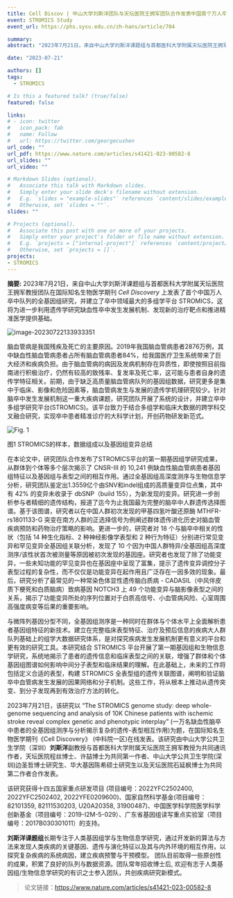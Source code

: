 ```yaml
---
title: Cell Discov | 中山大学刘斯洋团队与天坛医院王拥军团队合作发表中国首个万人卒中队列基因组学研究成果
event: STROMICS Study
event_url: https://phs.sysu.edu.cn/zh-hans/article/704

summary: 
abstract: "2023年7月21日，来自中山大学刘斯洋课题组与首都医科大学附属天坛医院王拥军教授团队在国际知名生物医学期刊 *Cell Discovery* 上发表了题为 “The STROMICS Genome Study: Deep whole-genome sequencing and analyses of 10K Chinese Patients with Ischeamic Stroke Reveal Complex Genetic and Phenotypic Interplay”的研究论文，该研究首次发布中国万人卒中队列的全基因组研究，建立了卒中领域最大的多组学平台STROMICS，为进一步利用遗传学研究缺血性卒中发生发展机制、发现新的治疗靶点和推进精准医学提供了基础。"

date: "2023-07-21"

authors: []
tags:
  - STROMICS

# Is this a featured talk? (true/false)
featured: false

links:
# - icon: twitter
#   icon_pack: fab
#   name: Follow
#   url: https://twitter.com/georgecushen
url_code: ""
url_pdf: https://www.nature.com/articles/s41421-023-00582-8
url_slides: ""
url_video: ""

# Markdown Slides (optional).
#   Associate this talk with Markdown slides.
#   Simply enter your slide deck's filename without extension.
#   E.g. `slides = "example-slides"` references `content/slides/example-slides.md`.
#   Otherwise, set `slides = ""`.
slides: ""

# Projects (optional).
#   Associate this post with one or more of your projects.
#   Simply enter your project's folder or file name without extension.
#   E.g. `projects = ["internal-project"]` references `content/project/deep-learning/index.md`.
#   Otherwise, set `projects = []`.
projects:
- STROMICS
---
```


**摘要:** 2023年7月21日，来自中山大学刘斯洋课题组与首都医科大学附属天坛医院王拥军教授团队在国际知名生物医学期刊 *Cell Discovery* 上发表了首个中国万人卒中队列的全基因组研究，并建立了卒中领域最大的多组学平台 STROMICS，这将为进一步利用遗传学研究缺血性卒中发生发展机制、发现新的治疗靶点和推进精准医学提供基础。

![image-20230722133933351](https://static.fungenomics.com/images/2023/07/image-20230722133933351.png)

脑血管病是我国残疾及死亡的主要原因。2019年我国脑血管病患者2876万例，其中缺血性脑血管病患者占所有脑血管病患者84%，给我国医疗卫生系统带来了巨大经济和疾病负担。由于脑血管病的病因及发病机制存在异质性，即使按照目前指南进行积极治疗，仍然有较高的致残率、复发率及死亡率，这可能与患者自身的遗传学特征相关。前期，由于缺乏高质量脑血管病队列的基因组数据，研究更多是集中于临床、影像和危险因素等，脑血管病发生与发展的遗传学机理研究较少。针对脑卒中发生发展机制这一重大疾病课题，研究团队开展了系统的设计，并建立卒中多组学研究平台(STROMICS)。该平台致力于结合多组学和临床大数据的跨学科交叉融合研究，实现卒中患者精准诊疗的大科学计划，开创药物研发新范式。

![Fig. 1](https://static.fungenomics.com/images/2023/07/image-20230725151309613.png)

图1 STROMICS的样本，数据组成以及基因组变异总结

在本论文中，研究团队合作发布了STROMICS平台的第一期基因组学研究成果，从群体到个体等多个层次揭示了 CNSR-Ⅲ 的 10,241 例缺血性脑血管病患者基因组特征以及基因组与表型之间的相互作用。通过全基因组高深度测序与生物信息学分析，研究团队鉴定出1.3559亿个由SNV和indel组成的高质量变异位点集，其中有 42% 的变异未收录于 dbSNP（build 155），为新发现的变异。研究进一步剖析参与者精细的遗传结构，报道了迄今为止我国最为完整的脑卒中人群遗传选择图谱。基于该图谱，研究者以在中国人群初次发现的甲基四氢叶酸还原酶 MTHFR-rs1801133-G 突变在南方人群的正选择信号为例阐述群体遗传进化历史对脑血管疾病预防和药物治疗策略的影响。更进一步的，研究者对 18 个与脑卒中相关的性状（包括 14 种生化指标、2 种神经影像学表型和 2 种行为特征）分别进行常见变异和罕见变异全基因组关联分析，发现了 10 个因为中国人群特异/全基因组高深度测序/该性状首次被测量等原因被初次发现的基因座。研究者也发现了除了功能变异，一些未知功能的罕见变异也在基因座中呈现了富集，提示了遗传变异调控分子表型过程的复杂性，而不仅仅是功能变异在起作用且广泛存在一因多效的现象。最后，研究分析了最常见的一种常染色体显性遗传脑白质病 - CADASIL（中风伴皮质下梗死和白质脑病）致病基因 NOTCH3 上 49 个功能变异与脑影像表型之间的关系，揭示了功能变异所处的序列位置对于白质高信号、小血管病风险、心室周围高强度病变等后果的重要影响。

与微阵列基因分型不同，全基因组测序是一种同时在群体与个体水平上全面解析患者基因组特征的新技术。建立在完整临床表型特征、治疗及预后信息的疾病大人群队列基础上的组学大数据研究体系，是对探究疾病发生发展机制更有意义的平台和更有效的研究工具。本研究结合 STROMICS 平台开展了第一期基因组和生物信息学研究，系统地揭示了患者的遗传信息和临床表型之间的关联，增强了群体和个体基因组图谱如何影响中间分子表型和临床结果的理解。在此基础上，未来的工作将包括定义合适的表型，构建 STROMICS 全表型组的遗传关联图谱，阐明和验证脑卒中血管病发生发展的因果网络和分子机制。这些工作，将从根本上推动从遗传突变、到分子发现再到有效治疗方法的转化。

2023年7月21日，该研究以 “The STROMICS genome study: deep whole-genome sequencing and analysis of 10K Chinese patients with ischemic stroke reveal complex genetic and phenotypic interplay” (一万名缺血性脑卒中患者的全基因组测序与分析揭示复杂的遗传-表型相互作用)为题，在国际知名生物医学期刊《Cell Discovery》 (中科院一区)在线发表。该研究由中山大学公共卫生学院（深圳）**刘斯洋**副教授与首都医科大学附属天坛医院王拥军教授为共同通讯作者，天坛医院程丝博士、许喆博士为共同第一作者、中山大学公共卫生学院(深圳)边圣哲博士研究生、华大基因陈希硕士研究生以及天坛医院石延枫博士为共同第二作者合作发表。

该研究获得十四五国家重点研发项目 (项目编号：2022YFC2502400, 2022YFC2502402, 2022YFE0209600)、国家自然科学基金(项目编号：82101359, 82111530203, U20A20358, 31900487)、中国医学科学院医学科学创新基金（项目编号：2019-I2M-5-029）、广东省基因组读写重点实验室（项目编号：2017B030301011）的支持。

**刘斯洋课题组**长期专注于人类基因组学与生物信息学研究，通过开发新的算法与方法来发现人类疾病的关键基因、遗传与演化特征以及其与内外环境的相互作用，以探究复杂疾病的系统病因，建立疾病预警与干预模型。 团队目前取得一些原创性的成果，积累了良好的队列与数据资源。团队常年招收博士后, 欢迎有志于人类基因组/生物信息学研究的有识之士参入团队，共创疾病研究新模式。


> 论文链接：<https://www.nature.com/articles/s41421-023-00582-8>

